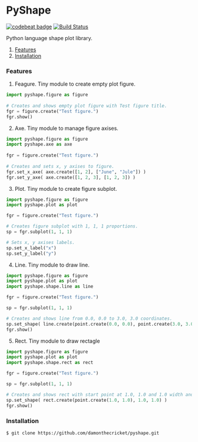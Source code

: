 # PyShape
[![codebeat badge](https://codebeat.co/badges/7b027dab-df0c-4a50-8853-64b3a4be1786)](https://codebeat.co/projects/github-com-damonthecricket-pyshape-master) [![Build Status](https://travis-ci.org/damonthecricket/pyshape.svg?branch=master)](https://travis-ci.org/damonthecricket/pyshape)



Python language shape plot library.


1. [Features](#features)
2. [Installation](#installation)



### Features
1. Feagure. Tiny module to create empty plot figure.
  ```python
  import pyshape.figure as figure
   
  # Creates and shows empty plot figure with Test figure title.
  fgr = figure.create("Test figure.")
  fgr.show()
  ```
2. Axe. Tiny module to manage figure axises.
  ```python
  import pyshape.figure as figure
  import pyshape.axe as axe
   
  fgr = figure.create("Test figure.")
   
  # Creates and sets x, y axises to figure.
  fgr.set_x_axe( axe.create([1, 2], ["June", "Jule"]) )
  fgr.set_y_axe( axe.create([1, 2, 3], [1, 2, 3]) )
  ```
 3. Plot. Tiny module to create figure subplot.
   ```python
   import pyshape.figure as figure
   import pyshape.plot as plot
   
   fgr = figure.create("Test figure.")
  
   # Creates figure subplot with 1, 1, 1 proportions.
   sp = fgr.subplot(1, 1, 1)
   
   # Sets x, y axises labels.
   sp.set_x_label("x")
   sp.set_y_label("y")
   ```
 4. Line. Tiny module to draw line.
   ```python
   import pyshape.figure as figure
   import pyshape.plot as plot
   import pyshape.shape.line as line
   
   fgr = figure.create("Test figure.")
   
   sp = fgr.subplot(1, 1, 1)
   
   # Creates and shows line from 0.0, 0.0 to 3.0, 3.0 coordinates.
   sp.set_shape( line.create(point.create(0.0, 0.0), point.create(3.0, 3.0)) )
   fgr.show()
   ``` 
 5. Rect. Tiny module to draw rectagle
   ```python
   import pyshape.figure as figure
   import pyshape.plot as plot
   import pyshape.shape.rect as rect
   
   fgr = figure.create("Test figure.")
   
   sp = fgr.subplot(1, 1, 1)
   
   # Creates and shows rect with start point at 1.0, 1.0 and 1.0 width and height.
   sp.set_shape( rect.create(point.create(1.0, 1.0), 1.0, 1.0) )
   fgr.show()
   ``` 
   
   
   
  ### Installation
  ```
  $ git clone https://github.com/damonthecricket/pyshape.git
  ```
